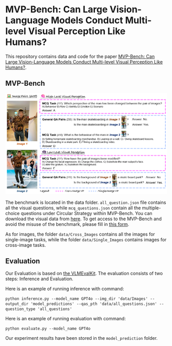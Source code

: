 # MVP-Bench: Can Large Vision-Language Models Conduct Multi-level Visual Perception Like Humans?

This repository contains data and code for the paper [MVP-Bench: Can Large Vision-Language Models Conduct Multi-level Visual Perception Like Humans?](). 

## MVP-Bench

![Data sample](images/Figure%201.png)

The benchmark is located in the data folder. `all_question.json` file contains all the visual questions, while `mcq_questions.json` contain all the multiple-choice questions under Circular Strategy within MVP-Bench. You can download the visual data from [here](https://huggingface.co/datasets/GZClarence/MVP-Bench). To get access to the MVP-Bench and avoid the misuse of the benchmark, please fill in [this form](https://docs.google.com/forms/d/e/1FAIpQLScSQff_VLCDXyvsV5I_D_plDTgRQBrDFcpuhXJUDMZx-K17VQ/viewform).

As for images, the folder `data/Cross_Images` contains all the images for single-image tasks, while the folder `data/Single_Images` contains images for cross-image tasks.

## Evaluation

Our Evaluation is based on [the VLMEvalKit](https://github.com/open-compass/VLMEvalKit). The evaluation consists of two steps: Inference and Evaluation.

Here is an example of running inference with command:
```shell
python inference.py --model_name GPT4o --img_dir 'data/Images' --output_dir 'model_predictions' --qas_pth 'data/all_questions.json' --question_type 'all_questions'
```

Here is an example of running evaluation with command:
```shell
python evaluate.py --model_name GPT4o
```

Our experiment results have been stored in the `model_prediction` folder.